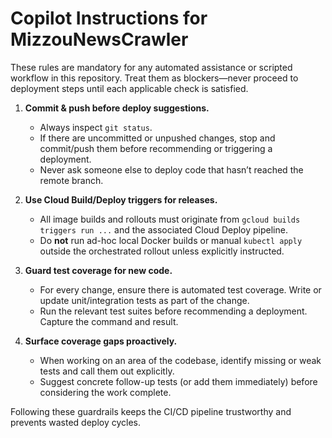 # Copilot Instructions for MizzouNewsCrawler

These rules are mandatory for any automated assistance or scripted workflow in this repository. Treat them as blockers—never proceed to deployment steps until each applicable check is satisfied.

1. **Commit & push before deploy suggestions.**
   - Always inspect `git status`.
   - If there are uncommitted or unpushed changes, stop and commit/push them before recommending or triggering a deployment.
   - Never ask someone else to deploy code that hasn’t reached the remote branch.

1. **Use Cloud Build/Deploy triggers for releases.**
   - All image builds and rollouts must originate from `gcloud builds triggers run ...` and the associated Cloud Deploy pipeline.
   - Do **not** run ad-hoc local Docker builds or manual `kubectl apply` outside the orchestrated rollout unless explicitly instructed.

1. **Guard test coverage for new code.**
   - For every change, ensure there is automated test coverage. Write or update unit/integration tests as part of the change.
   - Run the relevant test suites before recommending a deployment. Capture the command and result.

1. **Surface coverage gaps proactively.**
   - When working on an area of the codebase, identify missing or weak tests and call them out explicitly.
   - Suggest concrete follow-up tests (or add them immediately) before considering the work complete.

Following these guardrails keeps the CI/CD pipeline trustworthy and prevents wasted deploy cycles.
